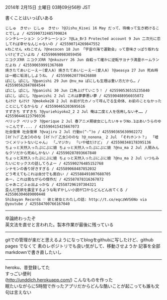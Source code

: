 2014年 2月15日 土曜日 03時09分56秒 JST

書くことはいっぱいある

    じしゅ　きせぃ じしゅ　きせぃ ?@Jishu_Kisei 16 May だって、待機って生き続けることでしょ / 425590732485709824
    シンチレーション シンチレーション ?@La_Br3 Protected account 9 Jun 二次元に恋してれば幸せなんじゃないの / 425590714269847552
    κねこせん κねこせん ?@necocen 18 Jun 「宇宙の海で運動会」って意味さっぱり取れないけどすごいよね / 425590690983059456
    ニコクズRR ニコクズRR ?@nkuzurr 26 Jun 自殺って確かに逆転サヨナラ満塁ホームランだよね / 425590659991367680
    焼きたてあいじーえー(愛人A) 焼きたてあいじーえー(愛人A) ?@aeasya 27 Jun 死ぬ時は一緒に垢消ししようね。 / 425590620770426880
    ぱにし ぱにし ?@panishi 29 Jun @nu_ma ぱにしも生理は重い方だから… / 425590562847084544
    ぱにし ぱにし ?@panishi 30 Jun 口角上げていこう！ / 425590536515235840
    ぱにし ぱにし ?@panishi 2 Jul これは夢夢悪い夢 / 425590488956035072
    もけけ もけけ ?@mokeke28 2 Jul お前が元カノって呼んでる生命体、お前のことなかったことにしてるからな / 425590465203695616
    すずきち すずきち ?@yuriehiyoko2_2 2 Jul 俺は二度と人を信用しないぞ…… / 425590446123790336
    ペリック ペリック ?@perique 2 Jul 春アニメ期彼女にしたいキャラNo.1はあいうらのゆっこんです.... / 425590415425667073
    社会復帰 社会復帰 ?@vajiru 2 Jul 行動o(^-^)o / 425590365630902272
    [ﾈｶﾞﾃｨﾌﾞ乙女]ののな [ﾈｶﾞﾃｨﾌﾞ乙女]ののな ?@_nonona_ 2 Jul 「それホント？」 「嘘つくメリットないじゃん」 「…マジか」 「いや嘘だけど」 / 425590348178395136
    ちょっと天然入ったぷにぷに娘 ちょっと天然入ったぷにぷに娘 ?@nu_ma 2 Jul 人間みんなクソだから死ぬしかない / 425590287893667840
    ちょっと天然入ったぷにぷに娘 ちょっと天然入ったぷにぷに娘 ?@nu_ma 2 Jul いつもみたいにセックスの話してろよー / 425590276485152768
    シナモンの香り好きすぎる / 425589068487852032
    どう考えてもこれは自分でも面白い / 425588491007688705
    あー，これは我ながらの傑作だ / 425587878316367872
    じゃあこどふぉ出よっかな / 425587296197304321
    歪んだ性欲を露呈するような恥ずかしい小説が口からどんどん出てくる / 425586304689000448
    Shibayan Records ♡ 彼と彼女とわたしの話: http://t.co/eqczWVS6No via @youtube / 425584700766167040

---

卒論終わったぞ  
英文法を直せと言われた。製本作業が最後に残っている

---

gitでの管理が楽だと思えるようになってblogをgithubに写したけど、github pages でなくて
素のレポジトリでも良い気がして、移動させようか
記事を全部markdownで書き直したいし

---

heroku、昔登録してた  
すっごい便利  
(http://unddich.herokuapp.com/)
こんなものを作った  
眠たいながらに5時間で作ったアプリだからどんな酷いことが起こっても誰も文句は言えない

